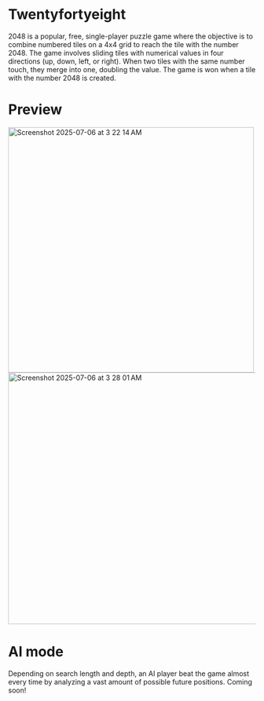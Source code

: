 # Twentyfortyeight
2048 is a popular, free, single-player puzzle game where the objective is to combine numbered tiles on a 4x4 grid to reach the tile with the number 2048. The game involves sliding tiles with numerical values in four directions (up, down, left, or right). When two tiles with the same number touch, they merge into one, doubling the value. The game is won when a tile with the number 2048 is created. 
# Preview
<img width="500" alt="Screenshot 2025-07-06 at 3 22 14 AM" src="https://github.com/user-attachments/assets/d78e11cd-57a9-4eea-bc43-21efe8b53cc1" />
<img width="513" alt="Screenshot 2025-07-06 at 3 28 01 AM" src="https://github.com/user-attachments/assets/4330ef51-7679-46f2-a387-27304af177b0" />

# AI mode
Depending on search length and depth, an AI player beat the game almost every time by analyzing a vast amount of possible future positions. Coming soon!
